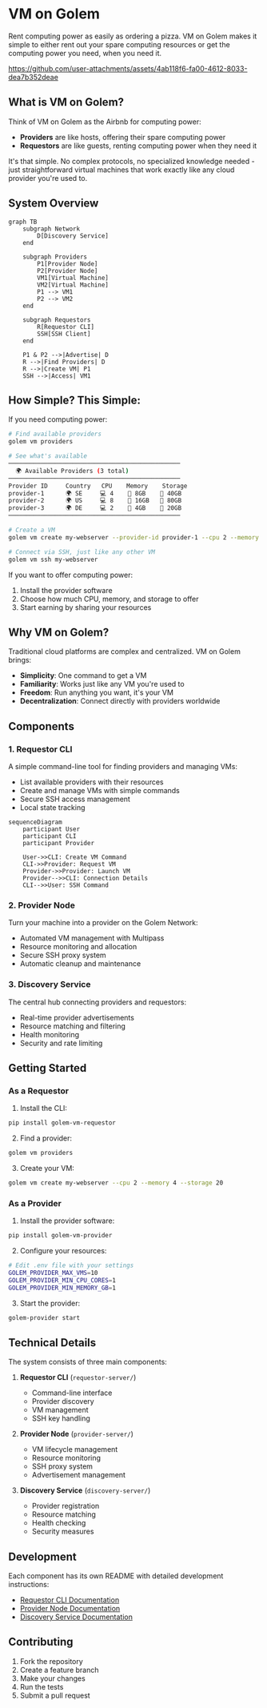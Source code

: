 # VM on Golem

Rent computing power as easily as ordering a pizza. VM on Golem makes it simple to either rent out your spare computing resources or get the computing power you need, when you need it.

https://github.com/user-attachments/assets/4ab118f6-fa00-4612-8033-dea7b352deae

## What is VM on Golem?

Think of VM on Golem as the Airbnb for computing power:
- **Providers** are like hosts, offering their spare computing power
- **Requestors** are like guests, renting computing power when they need it

It's that simple. No complex protocols, no specialized knowledge needed - just straightforward virtual machines that work exactly like any cloud provider you're used to.

## System Overview

```mermaid
graph TB
    subgraph Network
        D[Discovery Service]
    end
    
    subgraph Providers
        P1[Provider Node]
        P2[Provider Node]
        VM1[Virtual Machine]
        VM2[Virtual Machine]
        P1 --> VM1
        P2 --> VM2
    end
    
    subgraph Requestors
        R[Requestor CLI]
        SSH[SSH Client]
    end
    
    P1 & P2 -->|Advertise| D
    R -->|Find Providers| D
    R -->|Create VM| P1
    SSH -->|Access| VM1
```

## How Simple? This Simple:

If you need computing power:
```bash
# Find available providers
golem vm providers

# See what's available
────────────────────────────────────────────────
  🌍 Available Providers (3 total)
────────────────────────────────────────────────
Provider ID     Country   CPU    Memory    Storage
provider-1      🌍 SE     💻 4    🧠 8GB    💾 40GB
provider-2      🌍 US     💻 8    🧠 16GB   💾 80GB
provider-3      🌍 DE     💻 2    🧠 4GB    💾 20GB
────────────────────────────────────────────────

# Create a VM
golem vm create my-webserver --provider-id provider-1 --cpu 2 --memory 4 --storage 20

# Connect via SSH, just like any other VM
golem vm ssh my-webserver
```

If you want to offer computing power:
1. Install the provider software
2. Choose how much CPU, memory, and storage to offer
3. Start earning by sharing your resources

## Why VM on Golem?

Traditional cloud platforms are complex and centralized. VM on Golem brings:
- **Simplicity**: One command to get a VM
- **Familiarity**: Works just like any VM you're used to
- **Freedom**: Run anything you want, it's your VM
- **Decentralization**: Connect directly with providers worldwide

## Components

### 1. Requestor CLI

A simple command-line tool for finding providers and managing VMs:
- List available providers with their resources
- Create and manage VMs with simple commands
- Secure SSH access management
- Local state tracking

```mermaid
sequenceDiagram
    participant User
    participant CLI
    participant Provider
    
    User->>CLI: Create VM Command
    CLI->>Provider: Request VM
    Provider->>Provider: Launch VM
    Provider-->>CLI: Connection Details
    CLI-->>User: SSH Command
```

### 2. Provider Node

Turn your machine into a provider on the Golem Network:
- Automated VM management with Multipass
- Resource monitoring and allocation
- Secure SSH proxy system
- Automatic cleanup and maintenance

### 3. Discovery Service

The central hub connecting providers and requestors:
- Real-time provider advertisements
- Resource matching and filtering
- Health monitoring
- Security and rate limiting

## Getting Started

### As a Requestor

1. Install the CLI:
```bash
pip install golem-vm-requestor
```

2. Find a provider:
```bash
golem vm providers
```

3. Create your VM:
```bash
golem vm create my-webserver --cpu 2 --memory 4 --storage 20
```

### As a Provider

1. Install the provider software:
```bash
pip install golem-vm-provider
```

2. Configure your resources:
```bash
# Edit .env file with your settings
GOLEM_PROVIDER_MAX_VMS=10
GOLEM_PROVIDER_MIN_CPU_CORES=1
GOLEM_PROVIDER_MIN_MEMORY_GB=1
```

3. Start the provider:
```bash
golem-provider start
```

## Technical Details

The system consists of three main components:

1. **Requestor CLI** (`requestor-server/`)
   - Command-line interface
   - Provider discovery
   - VM management
   - SSH key handling

2. **Provider Node** (`provider-server/`)
   - VM lifecycle management
   - Resource monitoring
   - SSH proxy system
   - Advertisement management

3. **Discovery Service** (`discovery-server/`)
   - Provider registration
   - Resource matching
   - Health checking
   - Security measures

## Development

Each component has its own README with detailed development instructions:
- [Requestor CLI Documentation](requestor-server/README.md)
- [Provider Node Documentation](provider-server/README.md)
- [Discovery Service Documentation](discovery-server/README.md)

## Contributing

1. Fork the repository
2. Create a feature branch
3. Make your changes
4. Run the tests
5. Submit a pull request
